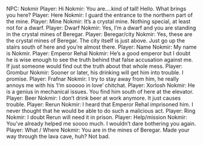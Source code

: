 NPC: Nokmir
Player: Hi
Nokmir: You are….kind of tall! Hello. What brings you here?
Player: Here
Nokmir: I guard the entrance to the northern part of the mine.
Player: Mine
Nokmir: It’s a crystal mine. Nothing special, at least not for a dwarf.
Player: Dwarf
Nokmir: Yes, I’m a dwarf and you are standing in the crystal mines of Beregar.
Player: Beregar/city
Nokmir: Yes, these are the crystal mines of Beregar. The city itself is just above. Just go up the stairs south of here and you’re almost there.
Player: Name
Nokmir: My name is Nokmir.
Player: Emperor Rehal
Nokmir: He’s a good emperor but I doubt he is wise enough to see the truth behind that false accusation against me. If just someone would find out the truth about that whole mess.
Player: Grombur
Nokmir: Sooner or later, his drinking will get him into trouble. I promise.
Player: Frafnar
Nokmir: I try to stay away from him, he really annoys me with his ‘I’m sooooo in love’ chitchat.
Player: Xorlosh
Nokmir: He is a genius in mechanical issues. You find him south of here at the elevator.
Player: Beer
Nokmir: I don’t drink beer at work anymore. It just causes trouble.
Player: Rerun
Nokmir: I heard that Emperor Rehal imprisoned him. I never thought that he would be able to do such a malicious act.
Player: Ring
Nokmir: I doubt Rerun will need it in prison.
Player: Help/mission
Nokmir: You’ve already helped me soooo much. I wouldn’t dare bothering you again.
Player: What / Where
Nokmir: You are in the mines of Beregar. Made your way through the lava cave, huh? Not bad.